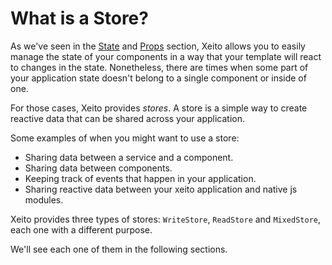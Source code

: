 # What is a Store?

As we've seen in the [State](../components/state.md) and [Props](../components/props.md) section, Xeito allows you to easily manage
the state of your components in a way that your template will react to changes in the state.
Nonetheless, there are times when some part of your application state doesn't belong to a single component or inside of one.

For those cases, Xeito provides _stores_. A store is a simple way to create reactive data that can be shared across your application.

Some examples of when you might want to use a store:

- Sharing data between a service and a component.
- Sharing data between components.
- Keeping track of events that happen in your application.
- Sharing reactive data between your xeito application and native js modules.

Xeito provides three types of stores: `WriteStore`, `ReadStore` and `MixedStore`, each one with a different purpose.

We'll see each one of them in the following sections.